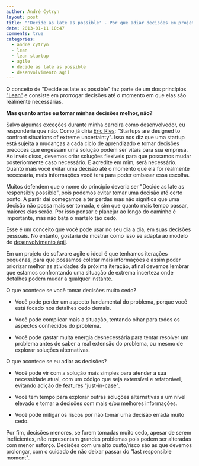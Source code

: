 ```yaml
---
author: André Cytryn
layout: post
title: "'Decide as late as possible' - Por que adiar decisões em projetos de desenvolvimento ágil"
date: 2013-01-11 10:47
comments: true
categories:
  - andre cytryn
  - lean
  - lean startup
  - agile
  - decide as late as possible
  - desenvolvimento agil
---
```


O conceito de "Decide as late as possible" faz parte de um dos princípios ["Lean"][1] e consiste em prorrogar decisões até o momento em que elas são realmente necessárias.

__Mas quanto antes eu tomar minhas decisões melhor, não?__
<!--more-->

Salvo algumas exceções durante minha carreira como desenvolvedor, eu responderia que não. Como já diria [Eric Ries][2]: "Startups are designed to confront situations of extreme uncertainty". Isso nos diz que uma startup está sujeita a mudanças a cada ciclo de aprendizado e tomar decisões precoces que engessam uma solução podem ser vitais para sua empresa. Ao invés disso, devemos criar soluções flexíveis para que possamos mudar posteriormente caso necessário. E acredite em mim, será necessário. Quanto mais você evitar uma decisão até o momento que ela for realmente necessária, mais informações você terá para poder embasar essa escolha.

Muitos defendem que o nome do princípio deveria ser "Decide as late as responsibly possible", pois podemos evitar tomar uma decisão até certo ponto. A partir daí começamos a ter perdas mas não significa que uma decisão não possa mais ser tomada, e sim que quanto mais tempo passar, maiores elas serão. Por isso pensar e planejar ao longo do caminho é importante, mas não bata o martelo tão cedo.

Esse é um conceito que você pode usar no seu dia a dia, em suas decisões pessoais. No entanto, gostaria de mostrar como isso se adapta ao modelo de [desenvolvimento ágil][3].

Em um projeto de software agile o ideal é que tenhamos iterações pequenas, para que possamos coletar mais informações e assim poder priorizar melhor as atividades da próxima iteração, afinal devemos lembrar que estamos confrontando uma situação de extrema incerteza onde detalhes podem mudar a qualquer instante.


O que acontece se você tomar decisões muito cedo?

- Você pode perder um aspecto fundamental do problema, porque você está focado nos detalhes cedo demais.

- Você pode complicar mais a situação, tentando olhar para todos os aspectos conhecidos do problema.

- Você pode gastar muita energia desnecessária para tentar resolver um problema antes de saber a real extensão do problema, ou mesmo de explorar soluções alternativas.


O que acontece se eu adiar as decisões?

- Você pode vir com a solução mais simples para atender a sua necessidade atual, com um código que seja extensível e refatorável, evitando adição de features "just-in-case".

- Você tem tempo para explorar outras soluções alternativas a um nível elevado e tomar a decisões com mais e/ou melhores informações.

- Você pode mitigar os riscos por não tomar uma decisão errada muito cedo.


Por fim, decisões menores, se forem tomadas muito cedo, apesar de serem ineficientes, não representam grandes problemas pois podem ser alteradas com menor esforço. Decisões com um alto custo/risco são as que devemos prolongar, com o cuidado de não deixar passar do "last responsible moment".

[1]: http://theleanstartup.com/
[2]: http://www.startuplessonslearned.com/
[3]: http://desenvolvimentoagil.com.br/
